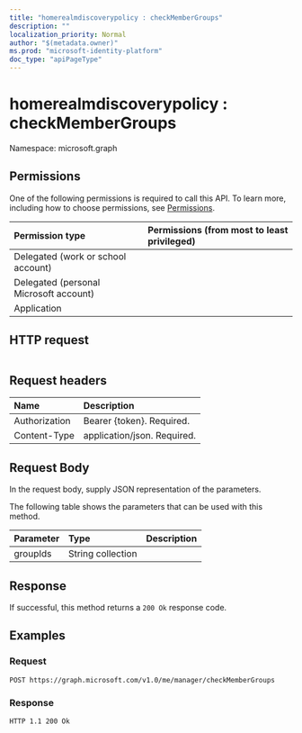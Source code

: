 ```yaml
---
title: "homerealmdiscoverypolicy : checkMemberGroups"
description: ""
localization_priority: Normal
author: "$(metadata.owner)"
ms.prod: "microsoft-identity-platform"
doc_type: "apiPageType"
---
```


# homerealmdiscoverypolicy : checkMemberGroups

Namespace: microsoft.graph

## Permissions

One of the following permissions is required to call this API. To learn more, including how to choose permissions, see [Permissions](/graph/permissions-reference).

| Permission type                        | Permissions (from most to least privileged) |
| :------------------------------------- | :------------------------------------------ |
| Delegated (work or school account)     |                                             |
| Delegated (personal Microsoft account) |                                             |
| Application                            |                                             |

## HTTP request

<!-- {
  "blockType": "ignored"
}
-->

```http

```

## Request headers

| Name          | Description                 |
| :------------ | :-------------------------- |
| Authorization | Bearer {token}. Required.   |
| Content-Type  | application/json. Required. |

## Request Body

In the request body, supply JSON representation of the parameters.

<!-- Actions and Functions -->

The following table shows the parameters that can be used with this method.

| Parameter | Type              | Description |
| :-------- | :---------------- | :---------- |
| groupIds  | String collection |             |

<!-- CRUD Methods -->

## Response

If successful, this method returns a `200 Ok` response code.

## Examples

### Request

<!-- {
  "blockType": "request",
  "name": "homerealmdiscoverypolicy_checkmembergroups"
}
-->

```http
POST https://graph.microsoft.com/v1.0/me/manager/checkMemberGroups

```

### Response

<!-- {
  "blockType": "response",
  "truncated": true,
  "@odata.type": "$(this.ReturnTypeFullName)"
}
-->

```http
HTTP 1.1 200 Ok

```

